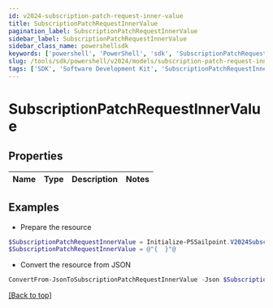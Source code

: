 ```yaml
---
id: v2024-subscription-patch-request-inner-value
title: SubscriptionPatchRequestInnerValue
pagination_label: SubscriptionPatchRequestInnerValue
sidebar_label: SubscriptionPatchRequestInnerValue
sidebar_class_name: powershellsdk
keywords: ['powershell', 'PowerShell', 'sdk', 'SubscriptionPatchRequestInnerValue', 'V2024SubscriptionPatchRequestInnerValue'] 
slug: /tools/sdk/powershell/v2024/models/subscription-patch-request-inner-value
tags: ['SDK', 'Software Development Kit', 'SubscriptionPatchRequestInnerValue', 'V2024SubscriptionPatchRequestInnerValue']
---
```



# SubscriptionPatchRequestInnerValue

## Properties

Name | Type | Description | Notes
------------ | ------------- | ------------- | -------------

## Examples

- Prepare the resource
```powershell
$SubscriptionPatchRequestInnerValue = Initialize-PSSailpoint.V2024SubscriptionPatchRequestInnerValue 
$SubscriptionPatchRequestInnerValue = @"{  }"@
```

- Convert the resource from JSON
```powershell
ConvertFrom-JsonToSubscriptionPatchRequestInnerValue -Json $SubscriptionPatchRequestInnerValue
```


[[Back to top]](#) 

